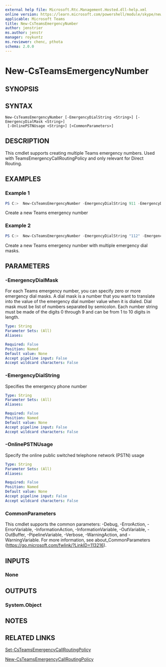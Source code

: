 ```yaml
---
external help file: Microsoft.Rtc.Management.Hosted.dll-help.xml
online version: https://learn.microsoft.com/powershell/module/skype/new-csteamsemergencynumber
applicable: Microsoft Teams
title: New-CsTeamsEmergencyNumber
author: jenstrier
ms.author: jenstr
manager: roykuntz
ms.reviewer: chenc, pthota
schema: 2.0.0
---
```


# New-CsTeamsEmergencyNumber

## SYNOPSIS

## SYNTAX

```
New-CsTeamsEmergencyNumber [-EmergencyDialString <String>] [-EmergencyDialMask <String>]
 [-OnlinePSTNUsage <String>] [<CommonParameters>]
```

## DESCRIPTION
 This cmdlet supports creating multiple Teams emergency numbers. Used with TeamsEmergencyCallRoutingPolicy and only relevant for Direct Routing.

## EXAMPLES

### Example 1
```powershell
PS C:>  New-CsTeamsEmergencyNumber -EmergencyDialString 911 -EmergencyDialMask 933 -OnlinePSTNUsage "US911"
```

 Create a new Teams emergency number
 
### Example 2
```powershell
PS C:>  New-CsTeamsEmergencyNumber -EmergencyDialString "112" -EmergencyDialMask "117;897" -OnlinePSTNUsage "EU112"
```

Create a new Teams emergency number with multiple emergency dial masks.

## PARAMETERS

### -EmergencyDialMask
 For each Teams emergency number, you can specify zero or more emergency dial masks. A dial mask is a number that you want to translate into the value of the emergency dial number value when it is dialed. Dial mask must be list of numbers separated by semicolon. Each number string must be made of the digits 0 through 9 and can be from 1 to 10 digits in length.

```yaml
Type: String
Parameter Sets: (All)
Aliases:

Required: False
Position: Named
Default value: None
Accept pipeline input: False
Accept wildcard characters: False
```

### -EmergencyDialString
 Specifies the emergency phone number

```yaml
Type: String
Parameter Sets: (All)
Aliases:

Required: False
Position: Named
Default value: None
Accept pipeline input: False
Accept wildcard characters: False
```

### -OnlinePSTNUsage
 Specify the online public switched telephone network (PSTN) usage

```yaml
Type: String
Parameter Sets: (All)
Aliases:

Required: False
Position: Named
Default value: None
Accept pipeline input: False
Accept wildcard characters: False
```

### CommonParameters
This cmdlet supports the common parameters: -Debug, -ErrorAction, -ErrorVariable, -InformationAction, -InformationVariable, -OutVariable, -OutBuffer, -PipelineVariable, -Verbose, -WarningAction, and -WarningVariable. For more information, see about_CommonParameters (https://go.microsoft.com/fwlink/?LinkID=113216).

## INPUTS

### None

## OUTPUTS

### System.Object
## NOTES

## RELATED LINKS

[Set-CsTeamsEmergencyCallRoutingPolicy](Set-CsTeamsEmergencyCallRoutingPolicy.md)

[New-CsTeamsEmergencyCallRoutingPolicy](New-CsTeamsEmergencyCallRoutingPolicy.md)
